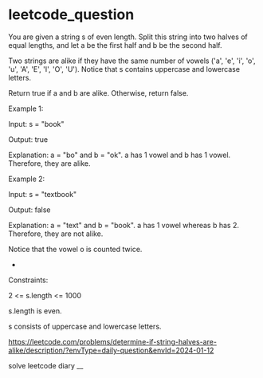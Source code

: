 # leetcode_question

You are given a string s of even length. Split this string into two halves of equal lengths, and let a be the first half and b be the second half.

Two strings are alike if they have the same number of vowels ('a', 'e', 'i', 'o', 'u', 'A', 'E', 'I', 'O', 'U'). Notice that s contains uppercase and lowercase letters.

Return true if a and b are alike. Otherwise, return false.

 

Example 1:

Input: s = "book"

Output: true

Explanation: a = "bo" and b = "ok". a has 1 vowel and b has 1 vowel. Therefore, they are alike.



Example 2:

Input: s = "textbook"

Output: false

Explanation: a = "text" and b = "book". a has 1 vowel whereas b has 2. Therefore, they are not alike.

Notice that the vowel o is counted twice.
 

-



Constraints:

2 <= s.length <= 1000

s.length is even.

s consists of uppercase and lowercase letters.


https://leetcode.com/problems/determine-if-string-halves-are-alike/description/?envType=daily-question&envId=2024-01-12

solve leetcode diary
__
